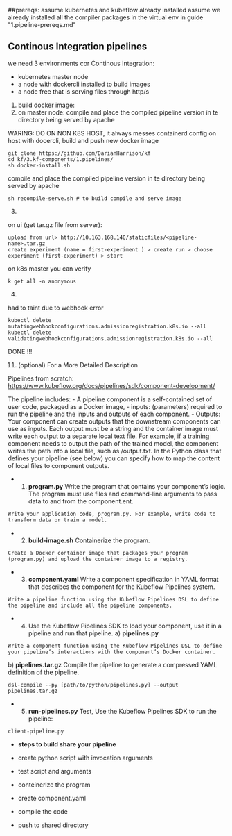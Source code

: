 ##prereqs:
assume kubernetes and kubeflow already installed
assume we already installed all the compiler packages in the virtual env in guide "1.pipeline-prereqs.md"

## Continous Integration pipelines
we need 3 environments cor Continous Integration:
* kubernetes master node
* a node with dockercli installed to build images
* a node free that is serving files through http/s


1. build docker image:
2. on master node: compile and place the compiled pipeline version in te directory being served by apache

WARING: DO ON NON K8S HOST, it always messes containerd config
on host with docercli, build and push new docker image
```
git clone https://github.com/DarianHarrison/kf
cd kf/3.kf-components/1.pipelines/
sh docker-install.sh
```

compile and place the compiled pipeline version in te directory being served by apache
```
sh recompile-serve.sh # to build compile and serve image
```

3. 
on ui (get tar.gz file from server):
```
upload from url> http://10.163.168.140/staticfiles/<pipeline-name>.tar.gz
create experiment (name = first-experiment ) > create run > choose experiment (first-experiment) > start
```

on k8s master you can verify
```
k get all -n anonymous
```

4.

had to taint due to webhook error
```
kubectl delete mutatingwebhookconfigurations.admissionregistration.k8s.io --all
kubectl delete validatingwebhookconfigurations.admissionregistration.k8s.io --all
```



DONE !!!



11. (optional) For a More Detailed Description

Pipelines from scratch:
https://www.kubeflow.org/docs/pipelines/sdk/component-development/

The pipeline includes:
	-	A pipeline component is a self-contained set of user code, packaged as a Docker image,
	-	inputs: (parameters) required to run the pipeline and the inputs and outputs of each component.
	-	Outputs: Your component can create outputs that the downstream components can use as inputs. Each output must be a string and the container image must write each output to a separate local text file. For example, if a training component needs to output the path of the trained model, the component writes the path into a local file, such as /output.txt. In the Python class that defines your pipeline (see below) you can specify how to map the content of local files to component outputs.


* 1) **program.py** Write the program that contains your component’s logic. The program must use files and command-line arguments to pass data to and from the component.ent.
```
Write your application code, program.py. For example, write code to transform data or train a model.
```
* 2) **build-image.sh** Containerize the program.
```
Create a Docker container image that packages your program (program.py) and upload the container image to a registry.
```
* 3) **component.yaml** Write a component specification in YAML format that describes the component for the Kubeflow Pipelines system.
```
Write a pipeline function using the Kubeflow Pipelines DSL to define the pipeline and include all the pipeline components.
```
* 4) Use the Kubeflow Pipelines SDK to load your component, use it in a pipeline and run that pipeline.
a) **pipelines.py** 
```
Write a component function using the Kubeflow Pipelines DSL to define your pipeline’s interactions with the component’s Docker container.
```
b) **pipelines.tar.gz** Compile the pipeline to generate a compressed YAML definition of the pipeline. 
```
dsl-compile --py [path/to/python/pipelines.py] --output pipelines.tar.gz
```
* 5) **run-pipelines.py** Test, Use the Kubeflow Pipelines SDK to run the pipeline:
```
client-pipeline.py
```

* **steps to build share your pipeline** 

* create python script with invocation arguments
* test script and arguments
* conteinerize the program
* create component.yaml
* compile the code
* push to shared directory